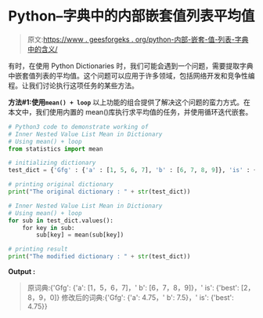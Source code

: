 # Python–字典中的内部嵌套值列表平均值

> 原文:[https://www . geesforgeks . org/python-内部-嵌套-值-列表-字典中的含义/](https://www.geeksforgeeks.org/python-inner-nested-value-list-mean-in-dictionary/)

有时，在使用 Python Dictionaries 时，我们可能会遇到一个问题，需要提取字典中嵌套值列表的平均值。这个问题可以应用于许多领域，包括网络开发和竞争性编程。让我们讨论执行这项任务的某些方法。

**方法#1:使用`mean() + loop`**
以上功能的组合提供了解决这个问题的蛮力方式。在本文中，我们使用内置的 mean()库执行求平均值的任务，并使用循环迭代嵌套。

```py
# Python3 code to demonstrate working of 
# Inner Nested Value List Mean in Dictionary
# Using mean() + loop
from statistics import mean

# initializing dictionary
test_dict = {'Gfg' : {'a' : [1, 5, 6, 7], 'b' : [6, 7, 8, 9]}, 'is' : {'best' :[2, 8, 9, 0]}}

# printing original dictionary
print("The original dictionary : " + str(test_dict))

# Inner Nested Value List Mean in Dictionary
# Using mean() + loop
for sub in test_dict.values():
    for key in sub:
        sub[key] = mean(sub[key])

# printing result 
print("The modified dictionary : " + str(test_dict)) 
```

**Output :**

> 原词典:{'Gfg': {'a': [1，5，6，7]，' b': [6，7，8，9]}，' is': {'best': [2，8，9，0]}
> 修改后的词典:{'Gfg': {'a': 4.75，' b': 7.5}，' is': {'best': 4.75}}
